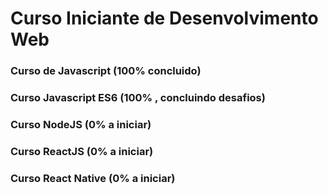 # Curso Iniciante de Desenvolvimento Web

### Curso de Javascript **(100% concluido)**

### Curso Javascript ES6 **(100% , concluindo desafios)**

### Curso NodeJS **(0% a iniciar)**

### Curso ReactJS **(0% a iniciar)**

### Curso React Native **(0% a iniciar)**
